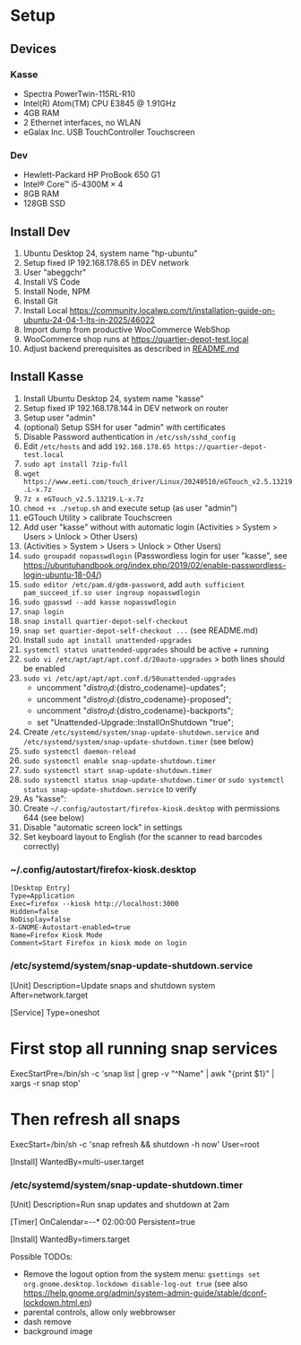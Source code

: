 # Setup

## Devices

### Kasse

* Spectra PowerTwin-115RL-R10
* Intel(R) Atom(TM) CPU  E3845  @ 1.91GHz
* 4GB RAM
* 2 Ethernet interfaces, no WLAN
* eGalax Inc. USB TouchController Touchscreen

### Dev

* Hewlett-Packard HP ProBook 650 G1 
* Intel® Core™ i5-4300M × 4
* 8GB RAM
* 128GB SSD

## Install Dev

1. Ubuntu Desktop 24, system name "hp-ubuntu"
2. Setup fixed IP 192.168.178.65 in DEV network
3. User "abeggchr"
4. Install VS Code
5. Install Node, NPM
6. Install Git
7. Install Local https://community.localwp.com/t/installation-guide-on-ubuntu-24-04-1-lts-in-2025/46022
8. Import dump from productive WooCommerce WebShop
9. WooCommerce shop runs at https://quartier-depot-test.local
10. Adjust backend prerequisites as described in [README.md](../README.md)


## Install Kasse

1. Install Ubuntu Desktop 24, system name "kasse"
2. Setup fixed IP 192.168.178.144 in DEV network on router
3. Setup user "admin"
4. (optional) Setup SSH for user "admin" with certificates
5. Disable Password authentication in `/etc/ssh/sshd_config`
6. Edit `/etc/hosts` and add `192.168.178.65 https://quartier-depot-test.local`
7. `sudo apt install 7zip-full`
8. `wget https://www.eeti.com/touch_driver/Linux/20240510/eGTouch_v2.5.13219.L-x.7z`
9. `7z x eGTouch_v2.5.13219.L-x.7z`
10. `chmod +x ./setup.sh` and execute setup (as user "admin")
11. eGTouch Utility > calibrate Touchscreen
12. Add user "kasse" without with automatic login (Activities > System > Users > Unlock > Other Users)
13. (Activities > System > Users > Unlock > Other Users)
14. `sudo groupadd nopasswdlogin` (Passwordless login for user "kasse", see https://ubuntuhandbook.org/index.php/2019/02/enable-passwordless-login-ubuntu-18-04/)
15. `sudo editor /etc/pam.d/gdm-password`, add `auth sufficient pam_succeed_if.so user ingroup nopasswdlogin`
16. `sudo gpasswd --add kasse nopasswdlogin`
17. `snap login`
18. `snap install quartier-depot-self-checkout`
19. `snap set quartier-depot-self-checkout ...` (see README.md)
20. Install `sudo apt install unattended-upgrades`
21. `systemctl status unattended-upgrades` should be active + running
22. `sudo vi /etc/apt/apt/apt.conf.d/20auto-upgrades` > both lines should be enabled
23. `sudo vi /etc/apt/apt/apt.conf.d/50unattended-upgrades`
    * uncomment "${distro_id}:${distro_codename}-updates"; 
    * uncomment "${distro_id}:${distro_codename}-proposed";
    * uncomment "${distro_id}:${distro_codename}-backports";
    * set "Unattended-Upgrade::InstallOnShutdown "true";
24. Create `/etc/systemd/system/snap-update-shutdown.service`  and `/etc/systemd/system/snap-update-shutdown.timer` (see below)
25. `sudo systemctl daemon-reload`
26. `sudo systemctl enable snap-update-shutdown.timer`
27. `sudo systemctl start snap-update-shutdown.timer`
28. `sudo systemctl status snap-update-shutdown.timer` or `sudo systemctl status snap-update-shutdown.service` to verify
29. As "kasse":
30. Create `~/.config/autostart/firefox-kiosk.desktop` with permissions 644 (see below)
31. Disable "automatic screen lock" in settings
32. Set keyboard layout to English (for the scanner to read barcodes correctly) 


### ~/.config/autostart/firefox-kiosk.desktop

```
[Desktop Entry]
Type=Application
Exec=firefox --kiosk http://localhost:3000
Hidden=false
NoDisplay=false
X-GNOME-Autostart-enabled=true
Name=Firefox Kiosk Mode
Comment=Start Firefox in kiosk mode on login
```

### /etc/systemd/system/snap-update-shutdown.service

[Unit]
Description=Update snaps and shutdown system
After=network.target

[Service]
Type=oneshot
# First stop all running snap services
ExecStartPre=/bin/sh -c 'snap list | grep -v "^Name" | awk "{print \$1}" | xargs -r snap stop'
# Then refresh all snaps
ExecStart=/bin/sh -c 'snap refresh && shutdown -h now'
User=root

[Install]
WantedBy=multi-user.target

### /etc/systemd/system/snap-update-shutdown.timer

[Unit]
Description=Run snap updates and shutdown at 2am

[Timer]
OnCalendar=*-*-* 02:00:00
Persistent=true

[Install]
WantedBy=timers.target


Possible TODOs:

* Remove the logout option from the system menu: `gsettings set org.gnome.desktop.lockdown disable-log-out true` (see also https://help.gnome.org/admin/system-admin-guide/stable/dconf-lockdown.html.en)
* parental controls, allow only webbrowser
* dash remove
* background image